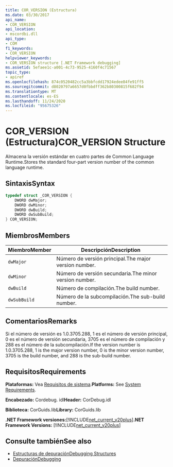 ```yaml
---
title: COR_VERSION (Estructura)
ms.date: 03/30/2017
api_name:
- COR_VERSION
api_location:
- mscordbi.dll
api_type:
- COM
f1_keywords:
- COR_VERSION
helpviewer_keywords:
- COR_VERSION structure [.NET Framework debugging]
ms.assetid: 5efaee1c-a001-4c73-9525-4160f4c71567
topic_type:
- apiref
ms.openlocfilehash: 874c0520482cc5a3bbfcdd17924edee84fe91ff5
ms.sourcegitcommit: d8020797a6657d0fbbdff362b80300815f682f94
ms.translationtype: MT
ms.contentlocale: es-ES
ms.lasthandoff: 11/24/2020
ms.locfileid: "95675326"
---
```

# <a name="cor_version-structure"></a><span data-ttu-id="0226a-102">COR_VERSION (Estructura)</span><span class="sxs-lookup"><span data-stu-id="0226a-102">COR_VERSION Structure</span></span>

<span data-ttu-id="0226a-103">Almacena la versión estándar en cuatro partes de Common Language Runtime.</span><span class="sxs-lookup"><span data-stu-id="0226a-103">Stores the standard four-part version number of the common language runtime.</span></span>  
  
## <a name="syntax"></a><span data-ttu-id="0226a-104">Sintaxis</span><span class="sxs-lookup"><span data-stu-id="0226a-104">Syntax</span></span>  
  
```cpp  
typedef struct _COR_VERSION {  
    DWORD dwMajor;  
    DWORD dwMinor;  
    DWORD dwBuild;  
    DWORD dwSubBuild;  
} COR_VERSION;  
```  
  
## <a name="members"></a><span data-ttu-id="0226a-105">Miembros</span><span class="sxs-lookup"><span data-stu-id="0226a-105">Members</span></span>  
  
|<span data-ttu-id="0226a-106">Miembro</span><span class="sxs-lookup"><span data-stu-id="0226a-106">Member</span></span>|<span data-ttu-id="0226a-107">Descripción</span><span class="sxs-lookup"><span data-stu-id="0226a-107">Description</span></span>|  
|------------|-----------------|  
|`dwMajor`|<span data-ttu-id="0226a-108">Número de versión principal.</span><span class="sxs-lookup"><span data-stu-id="0226a-108">The major version number.</span></span>|  
|`dwMinor`|<span data-ttu-id="0226a-109">Número de versión secundaria.</span><span class="sxs-lookup"><span data-stu-id="0226a-109">The minor version number.</span></span>|  
|`dwBuild`|<span data-ttu-id="0226a-110">Número de compilación.</span><span class="sxs-lookup"><span data-stu-id="0226a-110">The build number.</span></span>|  
|`dwSubBuild`|<span data-ttu-id="0226a-111">Número de la subcompilación.</span><span class="sxs-lookup"><span data-stu-id="0226a-111">The sub-build number.</span></span>|  
  
## <a name="remarks"></a><span data-ttu-id="0226a-112">Comentarios</span><span class="sxs-lookup"><span data-stu-id="0226a-112">Remarks</span></span>  

 <span data-ttu-id="0226a-113">Si el número de versión es 1.0.3705.288, 1 es el número de versión principal, 0 es el número de versión secundaria, 3705 es el número de compilación y 288 es el número de la subcompilación.</span><span class="sxs-lookup"><span data-stu-id="0226a-113">If the version number is 1.0.3705.288, 1 is the major version number, 0 is the minor version number, 3705 is the build number, and 288 is the sub-build number.</span></span>  
  
## <a name="requirements"></a><span data-ttu-id="0226a-114">Requisitos</span><span class="sxs-lookup"><span data-stu-id="0226a-114">Requirements</span></span>  

 <span data-ttu-id="0226a-115">**Plataformas:** Vea [Requisitos de sistema](../../get-started/system-requirements.md).</span><span class="sxs-lookup"><span data-stu-id="0226a-115">**Platforms:** See [System Requirements](../../get-started/system-requirements.md).</span></span>  
  
 <span data-ttu-id="0226a-116">**Encabezado:** Cordebug. idl</span><span class="sxs-lookup"><span data-stu-id="0226a-116">**Header:** CorDebug.idl</span></span>  
  
 <span data-ttu-id="0226a-117">**Biblioteca:** CorGuids.lib</span><span class="sxs-lookup"><span data-stu-id="0226a-117">**Library:** CorGuids.lib</span></span>  
  
 <span data-ttu-id="0226a-118">**.NET Framework versiones:**[!INCLUDE[net_current_v20plus](../../../../includes/net-current-v20plus-md.md)]</span><span class="sxs-lookup"><span data-stu-id="0226a-118">**.NET Framework Versions:** [!INCLUDE[net_current_v20plus](../../../../includes/net-current-v20plus-md.md)]</span></span>  
  
## <a name="see-also"></a><span data-ttu-id="0226a-119">Consulte también</span><span class="sxs-lookup"><span data-stu-id="0226a-119">See also</span></span>

- [<span data-ttu-id="0226a-120">Estructuras de depuración</span><span class="sxs-lookup"><span data-stu-id="0226a-120">Debugging Structures</span></span>](debugging-structures.md)
- [<span data-ttu-id="0226a-121">Depuración</span><span class="sxs-lookup"><span data-stu-id="0226a-121">Debugging</span></span>](index.md)
